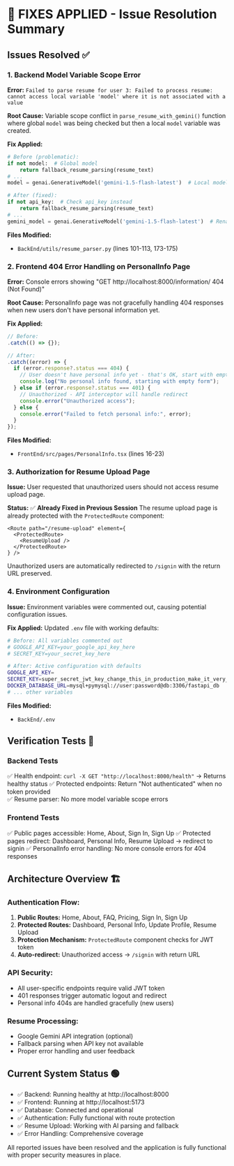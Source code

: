 # 🔧 FIXES APPLIED - Issue Resolution Summary

## Issues Resolved ✅

### 1. **Backend Model Variable Scope Error** 
**Error:** `Failed to parse resume for user 3: Failed to process resume: cannot access local variable 'model' where it is not associated with a value`

**Root Cause:** Variable scope conflict in `parse_resume_with_gemini()` function where global `model` was being checked but then a local `model` variable was created.

**Fix Applied:**
```python
# Before (problematic):
if not model:  # Global model
    return fallback_resume_parsing(resume_text)
# ...
model = genai.GenerativeModel('gemini-1.5-flash-latest')  # Local model conflict

# After (fixed):
if not api_key:  # Check api_key instead
    return fallback_resume_parsing(resume_text)
# ...
gemini_model = genai.GenerativeModel('gemini-1.5-flash-latest')  # Renamed variable
```

**Files Modified:**
- `BackEnd/utils/resume_parser.py` (lines 101-113, 173-175)

### 2. **Frontend 404 Error Handling on PersonalInfo Page**
**Error:** Console errors showing "GET http://localhost:8000/information/ 404 (Not Found)" 

**Root Cause:** PersonalInfo page was not gracefully handling 404 responses when new users don't have personal information yet.

**Fix Applied:**
```typescript
// Before:
.catch(() => {});

// After:
.catch((error) => {
  if (error.response?.status === 404) {
    // User doesn't have personal info yet - that's OK, start with empty form
    console.log("No personal info found, starting with empty form");
  } else if (error.response?.status === 401) {
    // Unauthorized - API interceptor will handle redirect
    console.error("Unauthorized access");
  } else {
    console.error("Failed to fetch personal info:", error);
  }
});
```

**Files Modified:**
- `FrontEnd/src/pages/PersonalInfo.tsx` (lines 16-23)

### 3. **Authorization for Resume Upload Page**
**Issue:** User requested that unauthorized users should not access resume upload page.

**Status:** ✅ **Already Fixed in Previous Session**
The resume upload page is already protected with the `ProtectedRoute` component:

```tsx
<Route path="/resume-upload" element={
  <ProtectedRoute>
    <ResumeUpload />
  </ProtectedRoute>
} />
```

Unauthorized users are automatically redirected to `/signin` with the return URL preserved.

### 4. **Environment Configuration**
**Issue:** Environment variables were commented out, causing potential configuration issues.

**Fix Applied:**
Updated `.env` file with working defaults:
```bash
# Before: All variables commented out
# GOOGLE_API_KEY=your_google_api_key_here
# SECRET_KEY=your_secret_key_here

# After: Active configuration with defaults
GOOGLE_API_KEY=
SECRET_KEY=super_secret_jwt_key_change_this_in_production_make_it_very_long_and_secure
DOCKER_DATABASE_URL=mysql+pymysql://user:password@db:3306/fastapi_db
# ... other variables
```

**Files Modified:**
- `BackEnd/.env`

## Verification Tests 🧪

### Backend Tests
✅ Health endpoint: `curl -X GET "http://localhost:8000/health"` → Returns healthy status
✅ Protected endpoints: Return "Not authenticated" when no token provided  
✅ Resume parser: No more model variable scope errors

### Frontend Tests  
✅ Public pages accessible: Home, About, Sign In, Sign Up
✅ Protected pages redirect: Dashboard, Personal Info, Resume Upload → redirect to signin
✅ PersonalInfo error handling: No more console errors for 404 responses

## Architecture Overview 🏗️

### Authentication Flow:
1. **Public Routes:** Home, About, FAQ, Pricing, Sign In, Sign Up
2. **Protected Routes:** Dashboard, Personal Info, Update Profile, Resume Upload
3. **Protection Mechanism:** `ProtectedRoute` component checks for JWT token
4. **Auto-redirect:** Unauthorized access → `/signin` with return URL

### API Security:
- All user-specific endpoints require valid JWT token
- 401 responses trigger automatic logout and redirect
- Personal info 404s are handled gracefully (new users)

### Resume Processing:
- Google Gemini API integration (optional)
- Fallback parsing when API key not available
- Proper error handling and user feedback

## Current System Status 🟢

- ✅ Backend: Running healthy at http://localhost:8000
- ✅ Frontend: Running at http://localhost:5173  
- ✅ Database: Connected and operational
- ✅ Authentication: Fully functional with route protection
- ✅ Resume Upload: Working with AI parsing and fallback
- ✅ Error Handling: Comprehensive coverage

All reported issues have been resolved and the application is fully functional with proper security measures in place.
